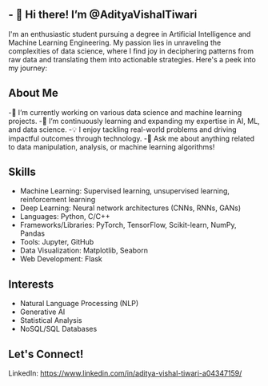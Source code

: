 ## - 👋 Hi there! I’m @AdityaVishalTiwari
I'm an enthusiastic student pursuing a degree in Artificial Intelligence and Machine Learning Engineering. My passion lies in unraveling the complexities of data science, where I find joy in deciphering patterns from raw data and translating them into actionable strategies. Here's a peek into my journey:

## About Me
-🔭 I’m currently working on various data science and machine learning projects.
-🌱 I’m continuously learning and expanding my expertise in AI, ML, and data science.
-💡 I enjoy tackling real-world problems and driving impactful outcomes through technology.
-💬 Ask me about anything related to data manipulation, analysis, or machine learning algorithms!

## Skills
* Machine Learning: Supervised learning, unsupervised learning, reinforcement learning
* Deep Learning: Neural network architectures (CNNs, RNNs, GANs)
* Languages: Python, C/C++
* Frameworks/Libraries: PyTorch, TensorFlow, Scikit-learn, NumPy, Pandas
* Tools: Jupyter, GitHub
* Data Visualization: Matplotlib, Seaborn
* Web Development: Flask

## Interests
- Natural Language Processing (NLP)
- Generative AI
- Statistical Analysis
- NoSQL/SQL Databases

## Let's Connect!
LinkedIn: https://www.linkedin.com/in/aditya-vishal-tiwari-a04347159/
